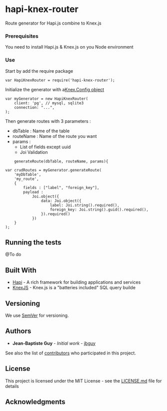 # hapi-knex-router

Route generator for Hapi.js combine to Knex.js

### Prerequisites

You need to install Hapi.js & Knex.js on you Node environment

### Use

Start by add the require package

```
var HapiKnexRouter = require('hapi-knex-router');
```

Initialize the generator with a[Knex.Config object](http://knexjs.org/#Installation-client)

```
var myGenerator = new HapiKnexRouter(
    client: 'pg', // mysql, sqlite3
    connection: "...",
);
```

Then generate routes with 3 parameters :
* dbTable : Name of the table
* routeName : Name of the route you want
* params : 
    * List of fields except uuid 
    * Joi Validation
    
```
    generateRoute(dbTable, routeName, params){
```

```
var crudRoutes = myGenerator.generateRoute(
    'myDbTable', 
    'my_route', 
    {
        fields : ["label", "foreign_key"],
        payload : 
            Joi.object({ 
                data: Joi.object({
                    label: Joi.string().required(),
                    foreign_key: Joi.string().guid().required(),
                }).required()
            })
    }
);
```

## Running the tests

@To do


## Built With

* [Hapi](https://hapijs.com/) - A rich framework for building applications and services
* [KnexJS](http://knexjs.org/) - Knex.js is a "batteries included" SQL query builde

## Versioning

We use [SemVer](http://semver.org/) for versioning. 

## Authors

* **Jean-Baptiste Guy** - *Initial work* - [jbguy](https://github.com/jbguy)

See also the list of [contributors](https://github.com/jbguy/hapi-knex-router/contributors) who participated in this project.

## License

This project is licensed under the MIT License - see the [LICENSE.md](LICENSE.md) file for details

## Acknowledgments

